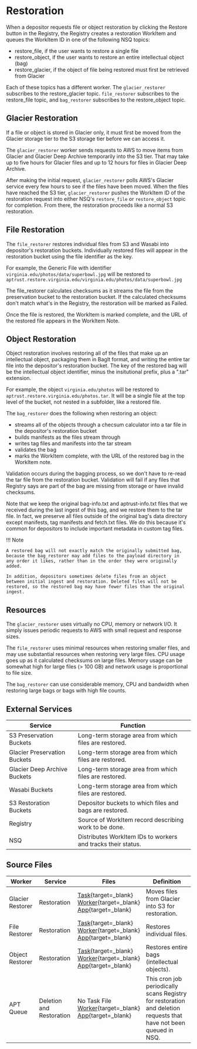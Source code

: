# Restoration

When a depositor requests file or object restoration by clicking the Restore button in the Registry, the Registry creates a restoration WorkItem and queues the WorkItem ID in one of the following NSQ topics:

* restore_file, if the user wants to restore a single file
* restore_object, if the user wants to restore an entire intellectual object (bag)
* restore_glacier, if the object of file being restored must first be retrieved from Glacier

Each of these topics has a different worker. The `glacier_restorer` subscribes to the restore_glacier topic. `file_restorer` subscribes to the restore_file topic, and `bag_restorer` subscribes to the restore_object topic.

## Glacier Restoration

If a file or object is stored in Glacier only, it must first be moved from the Glacier storage tier to the S3 storage tier before we can access it.

The `glacier_restorer` worker sends requests to AWS to move items from Glacier and Glacier Deep Archive temporarily into the S3 tier. That may take up to five hours for Glacier files and up to 12 hours for files in Glacier Deep Archive.

After making the initial request, `glacier_restorer` polls AWS's Glacier service every few hours to see if the files have been moved. When the files have reached the S3 tier, `glacier_restorer` pushes the WorkItem ID of the restoration request into either NSQ's `restore_file` or `restore_object` topic for completion. From there, the restoration proceeds like a normal S3 restoration.

## File Restoration

The `file_restorer` restores individual files from S3 and Wasabi into depositor's restoration buckets. Individually restored files will appear in the restoration bucket using the file identifier as the key.

For example, the Generic File with identifier `virginia.edu/photos/data/superbowl.jpg` will be restored to `aptrust.restore.virginia.edu/virginia.edu/photos/data/superbowl.jpg`

The file_restorer calculates checksums as it streams the file from the preservation bucket to the restoration bucket. If the calculated checksums don't match what's in the Registry, the restoration will be marked as Failed.

Once the file is restored, the WorkItem is marked complete, and the URL of the restored file appears in the WorkItem Note.

## Object Restoration

Object restoration involves restoring all of the files that make up an intellectual object, packaging them in BagIt format, and writing the entire tar file into the depositor's restoration bucket. The key of the restored bag will be the intellectual object identifier, minus the insitutional prefix, plus a ".tar" extension.

For example, the object `virginia.edu/photos` will be restored to `aptrust.restore.virginia.edu/photos.tar`. It will be a single file at the top level of the bucket, not nested in a subfolder, like a restored file.

The `bag_restorer` does the following when restoring an object:

* streams all of the objects through a checsum calculator into a tar file in the depositor's restoration bucket
* builds manifests as the files stream through
* writes tag files and manifests into the tar stream
* validates the bag
* marks the WorkItem complete, with the URL of the restored bag in the WorkItem note.

Validation occurs during the bagging process, so we don't have to re-read the tar file from the restoration bucket. Validation will fail if any files that Registry says are part of the bag are missing from storage or have invalid checksums.

Note that we keep the original bag-info.txt and aptrust-info.txt files that we received during the last ingest of this bag, and we restore them to the tar file. In fact, we preserve all files outside of the original bag's data directory except manifests, tag manifests and fetch.txt files. We do this because it's common for depositors to include important metadata in custom tag files.

!!! Note

    A restored bag will not exactly match the originally submitted bag,
    because the bag_restorer may add files to the payload directory in
    any order it likes, rather than in the order they were originally
    added.

    In addition, depositors sometimes delete files from an object
    between initial ingest and restoration. Deleted files will not be
    restored, so the restored bag may have fewer files than the original
    ingest.

## Resources

The `glacier_restorer` uses virtually no CPU, memory or network I/O. It simply issues periodic requests to AWS with small request and response sizes.

The `file_restorer` uses minimal resources when restoring smaller files, and may use substantial resources when restoring very large files. CPU usage goes up as it calculated checksums on large files. Memory usage can be somewhat high for large files (> 100 GB) and network usage is proportional to file size.

The `bag_restorer` can use considerable memory, CPU and bandwidth when restoring large bags or bags with high file counts.

## External Services

| Service | Function |
| ------- | -------- |
| S3 Preservation Buckets | Long-term storage area from which files are restored.
| Glacier Preservation Buckets | Long-term storage area from which files are restored.
| Glacier Deep Archive Buckets | Long-term storage area from which files are restored.
| Wasabi Buckets | Long-term storage area from which files are restored.
| S3 Restoration Buckets | Depositor buckets to which files and bags are restored.
| Registry | Source of WorkItem record describing work to be done.
| NSQ | Distributes WorkItem IDs to workers and tracks their status.

## Source Files

| Worker | Service | Files | Definition |
| ------ | ------- | ----- | ---------- |
| Glacier Restorer | Restoration | [Task](https://github.com/APTrust/preservation-services/blob/master/restoration/glacier_restorer.go){target=_blank} <br/> [Worker](https://github.com/APTrust/preservation-services/blob/master/workers/glacier_restorer.go){target=_blank} <br/> [App](https://github.com/APTrust/preservation-services/blob/master/apps/glacier_restorer/glacier_restorer.go){target=_blank} | Moves files from Glacier into S3 for restoration. |
| File Restorer | Restoration | [Task](https://github.com/APTrust/preservation-services/blob/master/restoration/file_restorer.go){target=_blank} <br/> [Worker](https://github.com/APTrust/preservation-services/blob/master/workers/file_restorer.go){target=_blank} <br/> [App](https://github.com/APTrust/preservation-services/blob/master/apps/file_restorer/file_restorer.go){target=_blank} | Restores individual files. |
| Object Restorer | Restoration | [Task](https://github.com/APTrust/preservation-services/blob/master/restoration/bag_restorer.go){target=_blank} <br/> [Worker](https://github.com/APTrust/preservation-services/blob/master/workers/bag_restorer.go){target=_blank} <br/> [App](https://github.com/APTrust/preservation-services/blob/master/apps/bag_restorer/bag_restorer.go){target=_blank} | Restores entire bags (intellectual objects). |
| APT Queue | Deletion and Restoration | No Task File <br/> [Worker](https://github.com/APTrust/preservation-services/blob/master/workers/apt_queue.go){target=_blank} <br/> [App](https://github.com/APTrust/preservation-services/blob/master/apps/apt_queue/apt_queue.go){target=_blank} | This cron job periodically scans Registry for restoration and deletion requests that have not been queued in NSQ. |
